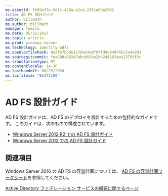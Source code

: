 ```yaml
---
ms.assetid: fb09e37e-5d1c-428a-a2ca-2f01a0ba2992
title: AD FS 設計ガイド
author: billmath
ms.author: billmath
manager: femila
ms.date: 05/31/2017
ms.topic: article
ms.prod: windows-server
ms.technology: identity-adfs
ms.openlocfilehash: 9a3f67bbde127dae3a0f6ffd4c948f46c5a4a9d1
ms.sourcegitcommit: fea590c092d7abcb55be2b424458faa413795f5c
ms.translationtype: MT
ms.contentlocale: ja-JP
ms.lasthandoff: 06/25/2020
ms.locfileid: "85372189"
---
```

# <a name="ad-fs-design-guide"></a>AD FS 設計ガイド



AD FS 設計ガイドは、AD FS のデプロイを設計するための包括的なガイドです。  このガイドは、次のもので構成されています。

-   [Windows Server 2012 R2 での AD FS 設計ガイド](AD-FS-Design-Guide-in-Windows-Server-2012-R2.md)
-   [Windows Server 2012 での AD FS 設計ガイド](AD-FS-Design-Guide-in-Windows-Server-2012.md)
  

  
## <a name="see-also"></a>関連項目  
Windows Server 2016 の AD FS の容量計画については、 [AD FS の容量計画ワークシート](http://adfsdocs.blob.core.windows.net/adfs/ADFSCapacity2016.xlsx)を参照してください。  
  
[Active Directory フェデレーション サービスの概要に関するページ](../../Active-Directory-Federation-Services.md)
